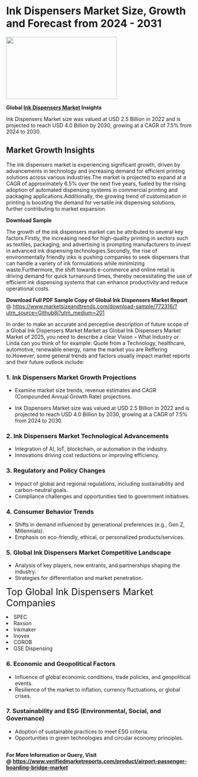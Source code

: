 <H1>Ink Dispensers Market Size, Growth and Forecast from 2024 - 2031</H1><img class="aligncenter size-medium wp-image-584254" src="https://thirdeyenews.in/wp-content/uploads/2024/09/Global-Market-Research-300x168.jpeg" alt="" width="300" height="168" /><p><strong>Global&nbsp;<a href="https://www.marketsizeandtrends.com/download-sample/772316/?utm_source=Github8j?utm_medium=201">Ink Dispensers Market</a> Insights</strong></p><p>Ink Dispensers Market size was valued at USD 2.5 Billion in 2022 and is projected to reach USD 4.0 Billion by 2030, growing at a CAGR of 7.5% from 2024 to 2030.</p><p><h2>Market Growth Insights</h2> <p>The ink dispensers market is experiencing significant growth, driven by advancements in technology and increasing demand for efficient printing solutions across various industries.The market is projected to expand at a CAGR of approximately 6.5% over the next five years, fueled by the rising adoption of automated dispensing systems in commercial printing and packaging applications.Additionally, the growing trend of customization in printing is boosting the demand for versatile ink dispensing solutions, further contributing to market expansion.</p> <p><strong>Download Sample</strong></p> <p>The growth of the ink dispensers market can be attributed to several key factors.Firstly, the increasing need for high-quality printing in sectors such as textiles, packaging, and advertising is prompting manufacturers to invest in advanced ink dispensing technologies.Secondly, the rise of environmentally friendly inks is pushing companies to seek dispensers that can handle a variety of ink formulations while minimizing waste.Furthermore, the shift towards e-commerce and online retail is driving demand for quick turnaround times, thereby necessitating the use of efficient ink dispensing systems that can enhance productivity and reduce operational costs.</p> <p><span class=""><strong>Download Full PDF Sample Copy of Global Ink Dispensers Market Report</strong> @ <a href="https://www.marketsizeandtrends.com/download-sample/772316/?utm_source=Github8j?utm_medium=201" target="_blank">https://www.marketsizeandtrends.com/download-sample/772316/?utm_source=Github8j?utm_medium=201</a></span></p><p>In order to make an accurate and perceptive description of future scope of a Global&nbsp;Ink Dispensers Market Market as Global&nbsp;Ink Dispensers Market Market of 2025, you need to describe a clear Vision &ndash; What Industry or Linda can you think of for example: Quote from a Technology, healthcare, automotive, renewable energy, name the market you are Reffering to.However, some general trends and factors usually impact market reports and their future outlook include:</p><h3>1.&nbsp;<strong>Ink Dispensers Market Growth Projections</strong></h3><ul><li>Examine market size trends, revenue estimates and CAGR (Compounded Annual Growth Rate) projections.</li><li><p>Ink Dispensers Market size was valued at USD 2.5 Billion in 2022 and is projected to reach USD 4.0 Billion by 2030, growing at a CAGR of 7.5% from 2024 to 2030.</p></li></ul><h3>2.&nbsp;<strong>Ink Dispensers Market Technological Advancements</strong></h3><ul><li>Integration of AI, IoT, blockchain, or automation in the industry.</li><li>Innovations driving cost reductions or improving efficiency.</li></ul><h3>3.&nbsp;<strong>Regulatory and Policy Changes</strong></h3><ul><li>Impact of global and regional regulations, including sustainability and carbon-neutral goals.</li><li>Compliance challenges and opportunities tied to government initiatives.</li></ul><h3>4.&nbsp;<strong>Consumer Behavior Trends</strong></h3><ul><li>Shifts in demand influenced by generational preferences (e.g., Gen Z, Millennials).</li><li>Emphasis on eco-friendly, ethical, or personalized products/services.</li></ul><h3>5.&nbsp;<strong>Global Ink Dispensers Market Competitive Landscape</strong></h3><ul><li>Analysis of key players, new entrants, and partnerships shaping the industry.</li><li>Strategies for differentiation and market penetration.</li></ul><p data-pm-slice="1 1 []"><span style="color: inherit; font-family: inherit; font-size: 25px;">Top Global Ink Dispensers Market Companies</span></p><div class="" data-test-id=""><p><li>SPEC</li><li> Raxson</li><li> Inkmaker</li><li> Inovex</li><li> COROB</li><li> GSE Dispensing</li></p></div><h3>6.&nbsp;<strong>Economic and Geopolitical Factors</strong></h3><ul><li>Influence of global economic conditions, trade policies, and geopolitical events.</li><li>Resilience of the market to inflation, currency fluctuations, or global crises.</li></ul><h3>7.&nbsp;<strong>Sustainability and ESG (Environmental, Social, and Governance)</strong></h3><ul><li>Adoption of sustainable practices to meet ESG criteria.</li><li>Opportunities in green technologies and circular economy principles.</li></ul><h2><strong style="font-size: 14px;">For More Information or Query, Visit @&nbsp;</strong><a style="background-color: #ffffff; font-size: 14px;" href="https://www.marketsizeandtrends.com/report/ink-dispensers-market/" target="_blank">https://www.verifiedmarketreports.com/product/airport-passenger-boarding-bridge-market</a></h2>